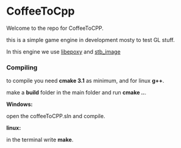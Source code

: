 # CoffeeToCpp

Welcome to the repo for CoffeeToCPP.

this is a simple game engine in development mosty to test GL stuff.

In this engine we use [libepoxy](https://github.com/anholt/libepoxy) and [stb_image](https://github.com/nothings/stb)



### Compiling

to compile you need **cmake 3.1** as minimum, and for linux **g++**.

make a **build** folder in the main folder and run **cmake ..**.



**Windows:**

open the coffeeToCPP.sln and compile.



**linux:**

in the terminal write **make**.
